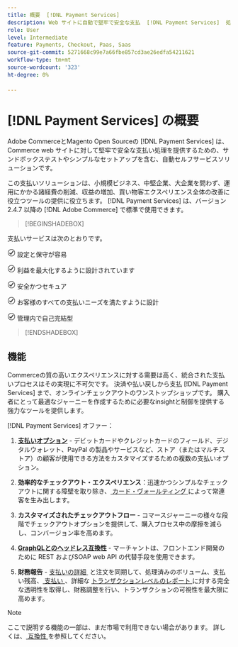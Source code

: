 ```yaml
---
title: 概要  [!DNL Payment Services]
description: Web サイトに自動で堅牢で安全な支払  [!DNL Payment Services]  処理ソリューションをインストールして使用する方法について説明  [!DNL Adobe Commerce]  ま  [!DNL Magento Open Source] 。
role: User
level: Intermediate
feature: Payments, Checkout, Paas, Saas
source-git-commit: 5271668c99e7a66fbe857cd3ae26edfa54211621
workflow-type: tm+mt
source-wordcount: '323'
ht-degree: 0%

---
```



# [!DNL Payment Services] の概要

Adobe CommerceとMagento Open Sourceの [!DNL Payment Services] は、Commerce web サイトに対して堅牢で安全な支払い処理を提供するための、サンドボックステストやシンプルなセットアップを含む、自動セルフサービスソリューションです。

この支払いソリューションは、小規模ビジネス、中堅企業、大企業を問わず、運用にかかる諸経費の削減、収益の増加、買い物客エクスペリエンス全体の改善に役立つツールの提供に役立ちます。 [!DNL Payment Services] は、バージョン 2.4.7 以降の [!DNL Adobe Commerce] で標準で使用できます。

>[!BEGINSHADEBOX]

支払いサービスは次のとおりです。

![&#x200B; チェック &#x200B;](assets/icon-check.png) 設定と保守が容易

![&#x200B; チェック &#x200B;](assets/icon-check.png) 利益を最大化するように設計されています

![&#x200B; チェック &#x200B;](assets/icon-check.png) 安全かつセキュア

![&#x200B; チェック &#x200B;](assets/icon-check.png) お客様のすべての支払いニーズを満たすように設計

![&#x200B; チェック &#x200B;](assets/icon-check.png) 管理内で自己完結型

>[!ENDSHADEBOX]

## 機能

Commerceの質の高いエクスペリエンスに対する需要は高く、統合された支払いプロセスはその実現に不可欠です。 決済や払い戻しから支払 [!DNL Payment Services] まで、オンラインチェックアウトのワンストップショップです。 購入者にとって最適なジャーニーを作成するために必要なinsightと制御を提供する強力なツールを提供します。

[!DNL Payment Services] オファー：

1. **[支払いオプション](payments-options.md)** - デビットカードやクレジットカードのフィールド、デジタルウォレット、PayPal の製品やサービスなど、ストア（またはマルチストア）の顧客が使用できる方法をカスタマイズするための複数の支払いオプション。

1. **効率的なチェックアウト・エクスペリエンス**：迅速かつシンプルなチェックアウトに関する障壁を取り除き、[&#x200B; カード・ヴォールティング &#x200B;](vaulting.md) によって常連客を生み出します。

1. **カスタマイズされたチェックアウトフロー** - コマースジャーニーの様々な段階でチェックアウトオプションを提供して、購入プロセス中の摩擦を減らし、コンバージョン率を高めます。

1. **[GraphQLとのヘッドレス互換性 &#x200B;](https://developer.adobe.com/commerce/webapi/graphql/payment-services/)** - マーチャントは、フロントエンド開発のために REST およびSOAP web API の代替手段を使用できます。

1. **財務報告** - [&#x200B; 支払いの詳細 &#x200B;](order-payment-status.md) と注文を同期して、処理済みのボリューム、支払い残高、[&#x200B; 支払い &#x200B;](payouts.md)、詳細な [&#x200B; トランザクションレベルのレポート &#x200B;](reporting.md) に対する完全な透明性を取得し、財務調整を行い、トランザクションの可視性を最大限に高めます。

>[!NOTE]
>
> ここで説明する機能の一部は、まだ市場で利用できない場合があります。 詳しくは、[&#x200B; 互換性 &#x200B;](compatibility.md) を参照してください。
